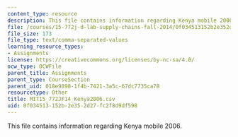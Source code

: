 ```yaml
---
content_type: resource
description: This file contains information regarding Kenya mobile 2006.
file: /courses/15-772j-d-lab-supply-chains-fall-2014/0f034513152b2e352d27fc2f8d9df598_MIT15_772JF14_Kenya2006.csv
file_size: 173
file_type: text/comma-separated-values
learning_resource_types:
- Assignments
license: https://creativecommons.org/licenses/by-nc-sa/4.0/
ocw_type: OCWFile
parent_title: Assignments
parent_type: CourseSection
parent_uid: 018e9898-1f4b-7421-3a5c-67dc7735ca78
resourcetype: Other
title: MIT15_772JF14_Kenya2006.csv
uid: 0f034513-152b-2e35-2d27-fc2f8d9df598
---
```

This file contains information regarding Kenya mobile 2006.
